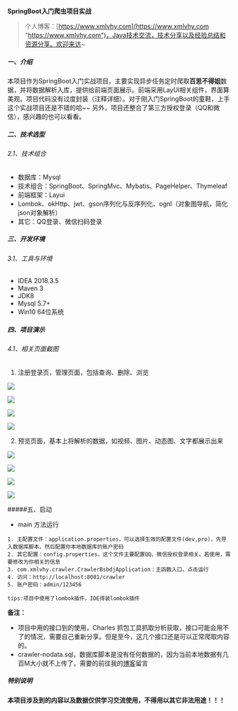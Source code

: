 **SpringBoot入门爬虫项目实战**			

> 个人博客：[https://www.xmlvhy.com](https://www.xmlvhy.com "https://www.xmlvhy.com")，Java技术交流，技术分享以及经验总结和资源分享。欢迎来访~

##### 一、介绍

本项目作为SpringBoot入门实战项目，主要实现异步任务定时爬取**百思不得姐**数据，并将数据解析入库，提供给前端页面展示。前端采用LayUI相关组件，界面算美观。项目代码没有过度封装（注释详细）。对于刚入门SpringBoot的童鞋，上手这个实战项目还是不错的哈~~ 另外，项目还整合了第三方授权登录（QQ和微信），感兴趣的也可以看看。

##### 二、技术选型
###### 2.1、技术组合
- 数据库：Mysql
- 技术组合：SpringBoot、SpringMvc、Mybatis、PageHelper、Thymeleaf
- 前端框架：Layui
- Lombok、okHttp、jwt、gson序列化与反序列化、ognl（对象图导航，简化json对象解析）
- 其它：QQ登录、微信扫码登录

##### 三、开发环境
###### 3.1、工具与环境
- IDEA 2018.3.5
- Maven 3
- JDK8
- Mysql 5.7+
- Win10 64位系统

##### 四、项目演示

###### 4.1、相关页面截图

1. 注册登录页，管理页面，包括查询、删除、浏览

![](http://static.xmlvhy.com/sb-crawler/crawler-login.png)

![](http://static.xmlvhy.com/sb-crawler/crawler1.png)

![](http://static.xmlvhy.com/sb-crawler/crawler5.png)

![](http://static.xmlvhy.com/sb-crawler/crawler4.png)

2. 预览页面，基本上将解析的数据，如视频、图片、动态图、文字都展示出来

![](http://static.xmlvhy.com/sb-crawler/crawler-video.png)

![](http://static.xmlvhy.com/sb-crawler/crawler-gif.png)

![](http://static.xmlvhy.com/sb-crawler/crawler-img.png)

![](http://static.xmlvhy.com/sb-crawler/crawler-story.png)

#####五、启动

- main 方法运行

```
1. 主配置文件：application.properties，可以选择生效的配置文件(dev,pro)，先导入数据库脚本，然后配置你本地数据库的账户密码
2. 其它配置：config.properties，这个文件主要配置QQ、微信授权登录相关。若使用，需要修改为你相关的信息
3. com.xmlvhy.crawler.CrawlerBsbdjApplication：主函数入口，点击运行
4. 访问：http://localhost:8081/crawler
5. 账户密码：admin/123456

tips:项目中使用了lombok插件，IDE得装lombok插件
```

**备注：**

- 项目中用的接口到的使用，Charles 抓包工具抓取分析获取，接口可能会用不了的情况，需要自己重新分享。但是至今，这几个接口还是可以正常爬取内容的。
- crawler-nodata.sql，数据库脚本是没有任何数据的，因为当前本地数据有几百M大小就不上传了，需要的前往我的[博客]([https://www.xmlvhy.com](https://www.xmlvhy.com/))留言

##### 特别说明

**本项目涉及到的内容以及数据仅供学习交流使用，不得用以其它非法用途！！！**

